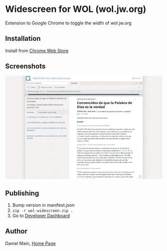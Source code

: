 Widescreen for WOL (wol.jw.org)
===========

Extension to Google Chrome to toggle the width of wol.jw.org

Installation
----------

Install from [Chrome Web Store](https://chrome.google.com/webstore/detail/wol-widescreen/elikdceclccjilahimjfceoalhdbndan)

Screenshots
----------
![Widescreen enabled](/images/animation.gif)

Publishing
----------
1. Bump version in manifest.json
2. `zip -r wol-widescreen.zip .`
3. Go to [Developer Dashboard](https://chrome.google.com/u/1/webstore/devconsole/)

Author
----------
Daniel Main, [Home Page](https://www.danielmain.com)
